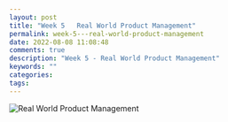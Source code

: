 ```yaml
---
layout: post
title: "Week 5   Real World Product Management"
permalink: week-5---real-world-product-management
date: 2022-08-08 11:08:48
comments: true
description: "Week 5 - Real World Product Management"
keywords: ""
categories:
tags:
---
```


![Real World Product Management](/images/pm-course.png)
